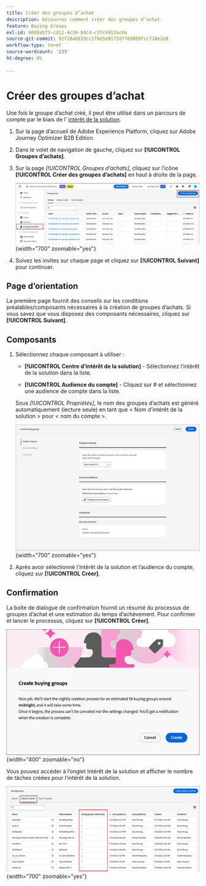 ```yaml
---
title: Créer des groupes d’achat
description: Découvrez comment créer des groupes d’achat.
feature: Buying Groups
exl-id: 60d0a5f3-cd12-4c36-bdc4-c37c4913ac0a
source-git-commit: 92f28ab633cc1f6e5e0172dff69869fcc718e2e8
workflow-type: tm+mt
source-wordcount: '233'
ht-degree: 0%

---
```



# Créer des groupes d’achat

Une fois le groupe d’achat créé, il peut être utilisé dans un parcours de compte par le biais de l’ [intérêt de la solution](./solution-interests.md).

1. Sur la page d’accueil de Adobe Experience Platform, cliquez sur Adobe Journey Optimizer B2B Edition.

1. Dans le volet de navigation de gauche, cliquez sur **[!UICONTROL Groupes d’achats]**.

1. Sur la page _[!UICONTROL Groupes d’achats]_, cliquez sur l’icône **[!UICONTROL Créer des groupes d’achats]** en haut à droite de la page.

   ![Cliquez sur Créer des groupes d’achat](./assets/buying-groups-create.png){width="700" zoomable="yes"}

1. Suivez les invites sur chaque page et cliquez sur **[!UICONTROL Suivant]** pour continuer.

## Page d’orientation

La première page fournit des conseils sur les conditions préalables/composants nécessaires à la création de groupes d’achats. Si vous savez que vous disposez des composants nécessaires, cliquez sur **[!UICONTROL Suivant]**.

## Composants

1. Sélectionnez chaque composant à utiliser :

   * **[!UICONTROL Centre d’intérêt de la solution]** - Sélectionnez l’intérêt de la solution dans la liste.

   * **[!UICONTROL Audience du compte]** - Cliquez sur # et sélectionnez une audience de compte dans la liste.

   Sous _[!UICONTROL Propriétés]_, le nom des groupes d’achats est généré automatiquement (lecture seule) en tant que &lt; Nom d’intérêt de la solution > pour &lt; nom du compte >.

   ![Cliquez sur Créer des groupes d’achat](./assets/buying-groups-create-components.png){width="700" zoomable="yes"}

1. Après avoir sélectionné l’intérêt de la solution et l’audience du compte, cliquez sur **[!UICONTROL Créer]**.

## Confirmation

La boîte de dialogue de confirmation fournit un résumé du processus de groupes d’achat et une estimation du temps d’achèvement. Pour confirmer et lancer le processus, cliquez sur **[!UICONTROL Créer]**.

![ Boîte de dialogue de confirmation de création de groupes d’achats ](./assets/buying-groups-create-confirm.png){width="400" zoomable="no"}

Vous pouvez accéder à l’onglet Intérêt de la solution et afficher le nombre de tâches créées pour l’intérêt de la solution.

![Cliquez sur Créer des groupes d’achat](./assets/solution-interest-buying-group-jobs.png){width="700" zoomable="yes"}

<!-- Other buying group activities:

Member of buying group.
Assign a member of the buying group.
Remove a member of the buying group. -->
